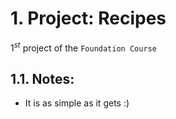 # 1. Project: Recipes
$1^{st}$ project of the `Foundation Course`
## 1.1. Notes:
* It is as simple as it gets :)
